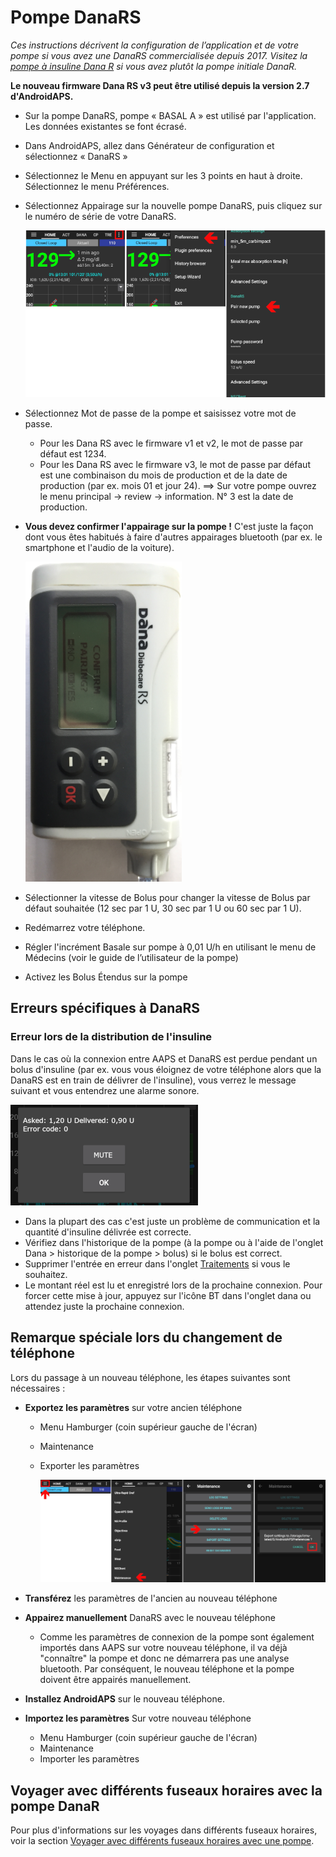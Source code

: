 # Pompe DanaRS

*Ces instructions décrivent la configuration de l’application et de votre pompe si vous avez une DanaRS commercialisée depuis 2017. Visitez la [pompe à insuline Dana R](./DanaR-Insulin-Pump) si vous avez plutôt la pompe initiale DanaR.*

**Le nouveau firmware Dana RS v3 peut être utilisé depuis la version 2.7 d'AndroidAPS.**

* Sur la pompe DanaRS, pompe « BASAL A » est utilisé par l'application. Les données existantes se font écrasé.

* Dans AndroidAPS, allez dans Générateur de configuration et sélectionnez « DanaRS »

* Sélectionnez le Menu en appuyant sur les 3 points en haut à droite. Sélectionnez le menu Préférences.

* Sélectionnez Appairage sur la nouvelle pompe DanaRS, puis cliquez sur le numéro de série de votre DanaRS.
  
  ![Appairage Dana RS avec AAPS](../images/AAPS_DanaRSPairing.png)

* Sélectionnez Mot de passe de la pompe et saisissez votre mot de passe.
  
  * Pour les Dana RS avec le firmware v1 et v2, le mot de passe par défaut est 1234.
  * Pour les Dana RS avec le firmware v3, le mot de passe par défaut est une combinaison du mois de production et de la date de production (par ex. mois 01 et jour 24). ==> Sur votre pompe ouvrez le menu principal -> review -> information. N° 3 est la date de production.

* **Vous devez confirmer l'appairage sur la pompe !** C'est juste la façon dont vous êtes habitués à faire d'autres appairages bluetooth (par ex. le smartphone et l'audio de la voiture).
  
  ![Confirmation d'appairage Dana RS](../images/DanaRS_Pairing.png)

* Sélectionner la vitesse de Bolus pour changer la vitesse de Bolus par défaut souhaitée (12 sec par 1 U, 30 sec par 1 U ou 60 sec par 1 U).

* Redémarrez votre téléphone.

* Régler l'incrément Basale sur pompe à 0,01 U/h en utilisant le menu de Médecins (voir le guide de l’utilisateur de la pompe)

* Activez les Bolus Étendus sur la pompe

## Erreurs spécifiques à DanaRS

### Erreur lors de la distribution de l'insuline

Dans le cas où la connexion entre AAPS et DanaRS est perdue pendant un bolus d'insuline (par ex. vous vous éloignez de votre téléphone alors que la DanaRS est en train de délivrer de l'insuline), vous verrez le message suivant et vous entendrez une alarme sonore.

![Alarme d'administration de l'insuline](../images/DanaRS_Error_bolus.png)

* Dans la plupart des cas c'est juste un problème de communication et la quantité d'insuline délivrée est correcte.
* Vérifiez dans l'historique de la pompe (à la pompe ou à l'aide de l'onglet Dana > historique de la pompe > bolus) si le bolus est correct.
* Supprimer l'entrée en erreur dans l'onglet [Traitements](../Getting-Started/Screenshots#correction-de-glucides) si vous le souhaitez.
* Le montant réel est lu et enregistré lors de la prochaine connexion. Pour forcer cette mise à jour, appuyez sur l'icône BT dans l'onglet dana ou attendez juste la prochaine connexion.

## Remarque spéciale lors du changement de téléphone

Lors du passage à un nouveau téléphone, les étapes suivantes sont nécessaires :

* **Exportez les paramètres** sur votre ancien téléphone
  
  * Menu Hamburger (coin supérieur gauche de l'écran)
  * Maintenance
  * Exporter les paramètres
    
    ![Export des paramètres AAPS](../images/AAPS_ExportSettings.png)

* **Transférez** les paramètres de l'ancien au nouveau téléphone

* **Appairez manuellement** DanaRS avec le nouveau téléphone 
  * Comme les paramètres de connexion de la pompe sont également importés dans AAPS sur votre nouveau téléphone, il va déjà "connaître" la pompe et donc ne démarrera pas une analyse bluetooth. Par conséquent, le nouveau téléphone et la pompe doivent être appairés manuellement.
* **Installez AndroidAPS** sur le nouveau téléphone.
* **Importez les paramètres** Sur votre nouveau téléphone 
  * Menu Hamburger (coin supérieur gauche de l'écran)
  * Maintenance
  * Importer les paramètres

## Voyager avec différents fuseaux horaires avec la pompe DanaR

Pour plus d'informations sur les voyages dans différents fuseaux horaires, voir la section [Voyager avec différents fuseaux horaires avec une pompe](../Usage/Timezone-traveling#danarv2-danars).